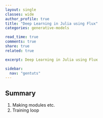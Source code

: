 ```yaml
---
layout: single
classes: wide
author_profile: true
title: "Deep Learning in Julia using Flux"
categories: generative-models

read_time: true
comments: true
share: true
related: true

excerpt: Deep Learning in Julia using Flux

sidebar:
  nav: "gentuts"
---
```


## Summary

1. Making modules etc.
2. Training loop

